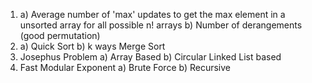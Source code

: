 1.  a) Average number of 'max' updates to get the max element in a unsorted array for all possible n! arrays
    b) Number of derangements (good permutation)
2.  a) Quick Sort
    b) k ways Merge Sort
3. Josephus Problem
    a) Array Based
    b) Circular Linked List based
4. Fast Modular Exponent
    a) Brute Force
    b) Recursive